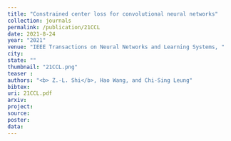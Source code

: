 ```yaml
---
title: "Constrained center loss for convolutional neural networks"
collection: journals
permalink: /publication/21CCL
date: 2021-8-24
year: "2021"
venue: "IEEE Transactions on Neural Networks and Learning Systems, "
city: 
state: ""
thumbnail: "21CCL.png"
teaser : 
authors: "<b> Z.-L. Shi</b>, Hao Wang, and Chi-Sing Leung"
bibtex: 
uri: 21CCL.pdf
arxiv: 
project: 
source: 
poster: 
data:
---
```

